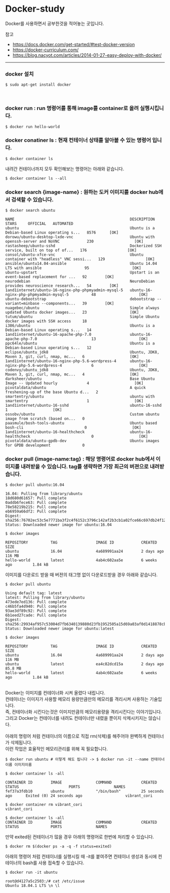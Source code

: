 # Docker-study
Docker를 사용하면서 공부한것을 적어놓는 곳입니다.

참고 
- https://docs.docker.com/get-started/#test-docker-version
- https://docker-curriculum.com/
- https://blog.nacyot.com/articles/2014-01-27-easy-deploy-with-docker/

***
### docker 설치

```
$ sudo apt-get install docker
```

<br>

### docker run : run 명령어를 통해 image를 container로 올려 실행시킵니다.

```
$ docker run hello-world
```

### docker conatiner ls : 현재 컨테이너 상태를 알아볼 수 있는 명령어 입니다.

```
$ docker container ls
```

내려간 컨테이너까지 모두 확인해보는 명령어는 아래와 같습니다.

```
$ docker container ls --all
```

### docker search {image-name} : 원하는 도커 이미지를 docker hub에서 검색할 수 있습니다.

```
$ docker search ubuntu

NAME                                                   DESCRIPTION                                     STARS     OFFICIAL   AUTOMATED
ubuntu                                                 Ubuntu is a Debian-based Linux operating s...   8576      [OK]
dorowu/ubuntu-desktop-lxde-vnc                         Ubuntu with openssh-server and NoVNC            230                  [OK]
rastasheep/ubuntu-sshd                                 Dockerized SSH service, built on top of of...   176                  [OK]
consol/ubuntu-xfce-vnc                                 Ubuntu container with "headless" VNC sessi...   129                  [OK]
ansible/ubuntu14.04-ansible                            Ubuntu 14.04 LTS with ansible                   95                   [OK]
ubuntu-upstart                                         Upstart is an event-based replacement for ...   92        [OK]
neurodebian                                            NeuroDebian provides neuroscience research...   54        [OK]
1and1internet/ubuntu-16-nginx-php-phpmyadmin-mysql-5   ubuntu-16-nginx-php-phpmyadmin-mysql-5          48                   [OK]
ubuntu-debootstrap                                     debootstrap --variant=minbase --components...   39        [OK]
nuagebec/ubuntu                                        Simple always updated Ubuntu docker images...   23                   [OK]
tutum/ubuntu                                           Simple Ubuntu docker images with SSH access     18            
i386/ubuntu                                            Ubuntu is a Debian-based Linux operating s...   14            
1and1internet/ubuntu-16-apache-php-7.0                 ubuntu-16-apache-php-7.0                        13                   [OK]
ppc64le/ubuntu                                         Ubuntu is a Debian-based Linux operating s...   12            
eclipse/ubuntu_jdk8                                    Ubuntu, JDK8, Maven 3, git, curl, nmap, mc...   6                    [OK]
1and1internet/ubuntu-16-nginx-php-5.6-wordpress-4      ubuntu-16-nginx-php-5.6-wordpress-4             6                    [OK]
codenvy/ubuntu_jdk8                                    Ubuntu, JDK8, Maven 3, git, curl, nmap, mc...   4                    [OK]
darksheer/ubuntu                                       Base Ubuntu Image -- Updated hourly             4                    [OK]
pivotaldata/ubuntu                                     A quick freshening-up of the base Ubuntu d...   2             
smartentry/ubuntu                                      ubuntu with smartentry                          1                    [OK]
1and1internet/ubuntu-16-sshd                           ubuntu-16-sshd                                  1                    [OK]
ossobv/ubuntu                                          Custom ubuntu image from scratch (based on...   0             
paasmule/bosh-tools-ubuntu                             Ubuntu based bosh-cli                           0                    [OK]
1and1internet/ubuntu-16-healthcheck                    ubuntu-16-healthcheck                           0                    [OK]
pivotaldata/ubuntu-gpdb-dev                            Ubuntu images for GPDB development              0             
```

### docker pull {image-name:tag} : 해당 명령어로 docker hub에서 이미지를 내려받을 수 있습니다. tag를 생략하면 가장 최근의 버젼으로 내려받습니다.

```
$ docker pull ubuntu:16.04

16.04: Pulling from library/ubuntu
18d680d61657: Pull complete
0addb6fece63: Pull complete
78e58219b215: Pull complete
eb6959a66df2: Pull complete
Digest: sha256:76702ec53c5e7771ba3f2c4f6152c3796c142af2b3cb1a02fce66c697db24f12
Status: Downloaded newer image for ubuntu:16.04

$ docker images

REPOSITORY          TAG                 IMAGE ID            CREATED             SIZE
ubuntu              16.04               4a689991aa24        2 days ago          116 MB
hello-world         latest              4ab4c602aa5e        6 weeks ago         1.84 kB

```

이미지를 다운로드 받을 때 버젼의 태그명 없이 다운로드받을 경우 아래와 같습니다.

```
$ docker pull ubuntu

Using default tag: latest
latest: Pulling from library/ubuntu
473ede7ed136: Pull complete
c46b5fa4d940: Pull complete
93ae3df89c92: Pull complete
6b1eed27cade: Pull complete
Digest: sha256:29934af957c53004d7fb6340139880d23fb1952505a15d69a03af0d1418878cb
Status: Downloaded newer image for ubuntu:latest

$ docker images

REPOSITORY          TAG                 IMAGE ID            CREATED             SIZE
ubuntu              16.04               4a689991aa24        2 days ago          116 MB
ubuntu              latest              ea4c82dcd15a        2 days ago          85.8 MB
hello-world         latest              4ab4c602aa5e        6 weeks ago         1.84 kB

```
<br>
Docker는 이미지를 컨테이너화 시켜 올렸다 내립니다.<br>
컨테이너는 이미지가 사용할 메모리 용량만큼만의 메모리를 격리시켜 사용하는 기술입니다.<br>
즉, 컨테이너화 시킨다는것은 이미지만큼의 메모리용량을 격리시킨다는 이야기입니다.<br>
그리고 Docker는 컨테이너를 내려도 컨테이너만 내렸을 뿐이지 삭제시키지는 않습니다.<br>
<br>
아래의 명렁어 처럼 컨테이너의 이름으로 직접 rm(삭제)를 해주어야 완벽하게 컨테이너가 삭제됩니다.<br>
이런 작업은 효율적인 메모리관리를 위해 꼭 필요합니다.

```
$ docker run ubuntu # 이렇게 해도 됩니다 -> $ docker run -it --name 컨테이너이름 이미지이름

$ docker container ls -all

CONTAINER ID        IMAGE               COMMAND             CREATED             STATUS                      PORTS               NAMES
fef37a3fdb10        ubuntu              "/bin/bash"         25 seconds ago      Exited (0) 24 seconds ago                   vibrant_cori

$ docker container rm vibrant_cori
vibrant_cori

$ docker container ls -all
CONTAINER ID        IMAGE               COMMAND             CREATED             STATUS              PORTS               NAMES

```

만약 exited된 컨테이너가 많을 경우 아래의 명령어로 한번에 처리할 수 있습니다.

```
$ docker rm $(docker ps -a -q -f status=exited)
```

아래의 명령어 처럼 컨테이너를 실행시킬 때 -it를 붙여주면 컨테이너 생성과 동시에 컨테이너의 bash를 사용 접속할 수 있습니다.

```
$ docker run -it ubuntu

root@d4127a5c2503:/# cat /etc/issue
Ubuntu 18.04.1 LTS \n \l

```
